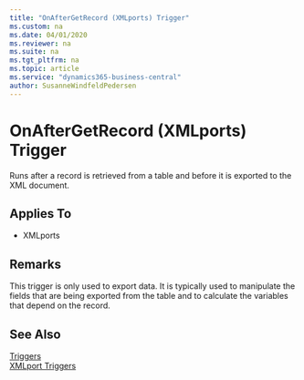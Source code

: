 ```yaml
---
title: "OnAfterGetRecord (XMLports) Trigger"
ms.custom: na
ms.date: 04/01/2020
ms.reviewer: na
ms.suite: na
ms.tgt_pltfrm: na
ms.topic: article
ms.service: "dynamics365-business-central"
author: SusanneWindfeldPedersen
---
```



# OnAfterGetRecord (XMLports) Trigger
Runs after a record is retrieved from a table and before it is exported to the XML document.  
  
## Applies To  
- XMLports  
  
## Remarks  
 This trigger is only used to export data. It is typically used to manipulate the fields that are being exported from the table and to calculate the variables that depend on the record.  
  
## See Also  
 [Triggers](devenv-triggers.md)  
 [XMLport Triggers](devenv-xmlport-triggers.md)  